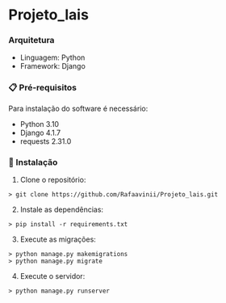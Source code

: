 # Projeto_lais

### Arquitetura

* Linguagem: Python
* Framework: Django

### 📋 Pré-requisitos

Para instalação do software é necessário:
* Python 3.10
* Django 4.1.7
* requests 2.31.0


### 🔧 Instalação

1. Clone o repositório:
```
> git clone https://github.com/Rafaavinii/Projeto_lais.git
```

2. Instale as dependências:
```
> pip install -r requirements.txt
```

3. Execute as migrações:
```
> python manage.py makemigrations
> python manage.py migrate
```

4. Execute o servidor:
```
> python manage.py runserver
```
